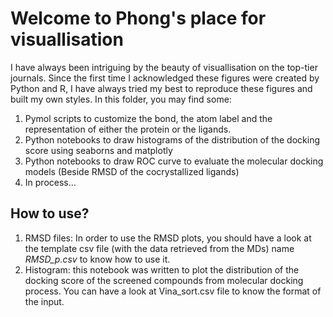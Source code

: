 # Welcome to Phong's place for visuallisation
I have always been intriguing by the beauty of visuallisation on the top-tier journals. Since the first time I acknowledged these figures were created by Python and R, I have always tried my best to reproduce these figures and built my own styles.
In this folder, you may find some:
1. Pymol scripts to customize the bond, the atom label and the representation of either the protein or the ligands.
2. Python notebooks to draw histograms of the distribution of the docking score using seaborns and matplotly
3. Python notebooks to draw ROC curve to evaluate the molecular docking models (Beside RMSD of the cocrystallized ligands)
4. In process...

## How to use?
1. RMSD files: In order to use the RMSD plots, you should have a look at the template csv file (with the data retrieved from the MDs) name *RMSD_p.csv* to know how to use it.
2. Histogram: this notebook was written to plot the distribution of the docking score of the screened compounds from molecular docking process. You can have a look at Vina_sort.csv file to know the format of the input.
